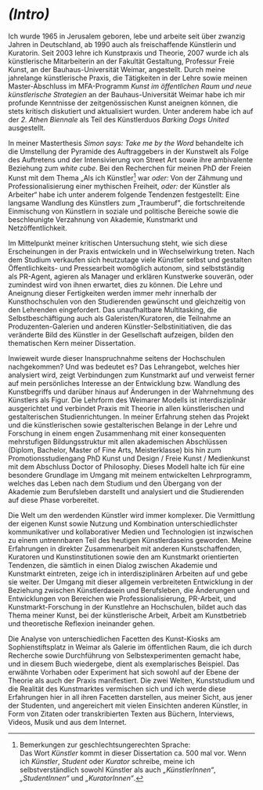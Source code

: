 # *(Intro)*



Ich wurde 1965 in Jerusalem geboren, lebe und arbeite seit über zwanzig Jahren in Deutschland, ab 1990 auch als freischaffende Künstlerin und Kuratorin. 
Seit 2003 lehre ich Kunstpraxis und Theorie, 2007 wurde ich als künstlerische Mitarbeiterin an der Fakultät Gestaltung, Professur Freie Kunst, 
an der Bauhaus-Universität Weimar, angestellt. Durch meine jahrelange künstlerische Praxis, die Tätigkeiten in der Lehre sowie meinen Master-Abschluss 
im MFA-Programm *Kunst im öffentlichen Raum und neue künstlerische Strategien* an der Bauhaus-Universität Weimar habe ich mir profunde Kenntnisse der 
zeitgenössischen Kunst aneignen können, die stets kritisch diskutiert und aktualisiert wurden. Unter anderem habe ich auf der *2. Athen Biennale* als 
Teil des Künstlerduos *Barking Dogs United* ausgestellt. 

In meiner Masterthesis *Simon says: Take me by the Word* behandelte ich die Umstellung der Pyramide des Auftraggebers in der Kunstwelt als Folge des 
Auftretens und der Intensivierung von Street Art sowie ihre ambivalente Beziehung zum *white cube*. Bei den Recherchen für meinen PhD der Freien Kunst mit dem Thema 
„Als ich Künstler[^fn-geschlechtsprache] war *oder:* Von der Zähmung und Professionalisierung einer mythischen Freiheit, *oder:* der Künstler als Arbeiter“ habe ich unter anderem folgende Tendenzen 
festgestellt: Eine langsame Wandlung des Künstlers zum „Traumberuf”, die fortschreitende Einmischung von Künstlern in soziale und politische Bereiche sowie die 
beschleunigte Verzahnung von Akademie, Kunstmarkt und Netzöffentlichkeit. 

Im Mittelpunkt meiner kritischen Untersuchung steht, wie sich diese Erscheinungen in der Praxis entwickeln und in Wechselwirkung treten. Nach dem Studium verkaufen 
sich heutzutage viele Künstler selbst und gestalten Öffentlichkeits- und Pressearbeit womöglich autonom, sind selbstständig als PR-Agent, agieren als Manager 
und erklären Kunstwerke souverän, oder zumindest wird von ihnen erwartet, dies zu können. Die Lehre und Aneignung dieser Fertigkeiten werden immer mehr innerhalb 
der Kunsthochschulen von den Studierenden gewünscht und gleichzeitig von den Lehrenden eingefordert. Das unaufhaltbare Multitasking, die Selbstbeschäftigung auch 
als Galeristen/Kuratoren, die Teilnahme an Produzenten-Galerien und anderen Künstler-Selbstinitiativen, die das veränderte Bild des Künstler in der Gesellschaft 
aufzeigen, bilden den thematischen Kern meiner Dissertation. 

Inwieweit wurde dieser Inanspruchnahme seitens der Hochschulen nachgekommen? Und was bedeutet es? Das Lehrangebot, welches hier analysiert wird, 
zeigt Verbindungen zum Kunstmarkt auf und verweist ferner auf mein persönliches Interesse an der Entwicklung bzw. Wandlung des Kunstbegriffs und darüber hinaus 
auf Änderungen in der Wahrnehmung des Künstlers als Figur. Die Lehrform des Weimarer Modells ist interdisziplinär ausgerichtet 
und verbindet Praxis mit Theorie in allen künstlerischen und gestalterischen Studienrichtungen. In meiner Erfahrung 
stehen das Projekt und die künstlerischen sowie gestalterischen Belange in der Lehre und Forschung in einem engen Zusammenhang mit 
einer konsequenten mehrstufigen Bildungsstruktur mit allen akademischen Abschlüssen (Diplom, Bachelor, Master of Fine Arts, Meisterklasse) bis hin zum 
Promotionsstudiengang PhD Kunst und Design / Freie Kunst / Medienkunst mit dem Abschluss Doctor of Philosophy. Dieses Modell halte ich für 
eine besondere Grundlage im Umgang mit meinem entwickelten Lehrprogramm, welches das Leben nach dem Studium und den Übergang 
von der Akademie zum Berufsleben darstellt und analysiert und die Studierenden auf diese Phase vorbereitet. 

[^fn-geschlechtsprache]: Bemerkungen zur geschlechtsungerechten Sprache: \
Das Wort *Künstler* kommt in dieser Dissertation ca. 500 mal vor. Wenn ich *Künstler*, *Student* oder *Kurator* schreibe, meine ich selbstverständlich sowohl Künstler als auch *„KünstlerInnen“*, *„StudentInnen“* und *„KuratorInnen“*.

Die Welt um den werdenden Künstler wird immer komplexer. Die Vermittlung der eigenen Kunst sowie Nutzung und Kombination unterschiedlichster 
kommunikativer und kollaborativer Medien und Technologien ist inzwischen zu einem untrennbaren Teil des heutigen Künstlerdaseins geworden. Meine Erfahrungen 
in direkter Zusammenarbeit mit anderen Kunstschaffenden, Kuratoren und Kunstinstitutionen sowie den am Kunstmarkt orientierten Tendenzen, die sämtlich in 
einen Dialog zwischen Akademie und Kunstmarkt eintreten, zeige ich in interdisziplinären Arbeiten auf und gebe sie weiter. Der Umgang mit dieser allgemein 
verbreiteten Entwicklung in der Beziehung zwischen Künstlerdasein und Berufsleben, die Änderungen und Entwicklungen von Bereichen wie Professionalisierung, 
PR-Arbeit, und Kunstmarkt-Forschung in der Kunstlehre an Hochschulen, bildet auch das Thema meiner Kunst, bei der künstlerische Arbeit, Arbeit am Kunstbetrieb 
und theoretische Reflexion ineinander gehen.

Die Analyse von unterschiedlichen Facetten des Kunst-Kiosks am Sophienstiftsplatz in Weimar als Galerie im öffentlichen Raum, die ich durch Recherche sowie Durchführung von
Selbstexperimenten gemacht habe, und in diesem Buch wiedergebe, dient als exemplarisches Beispiel. Das erwähnte Vorhaben oder Experiment hat sich sowohl auf der Ebene der 
Theorie als auch der Praxis manifestiert. Die zwei Welten, Kunststudium und die Realität des Kunstmarktes vermischen sich und ich werde diese Erfahrungen hier in all ihren 
Facetten darstellen, aus meiner Sicht, aus jener der Studenten, und angereichert mit vielen Einsichten anderen Künstler, in Form von Zitaten oder transkribierten Texten aus 
Büchern, Interviews, Videos, Musik und aus dem Internet. 

